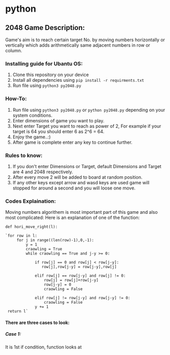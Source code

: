 # python
## 2048 Game Description:
  Game's aim is to reach certain target No. by moving numbers horizontally or vertically which adds arithmetically same adjacent numbers in row or column. 

### Installing guide for Ubantu OS:
1) Clone this repository on your device
2) Install all dependencies using `pip install -r requirments.txt`
3) Run file using `python3 py2048.py`

### How-To:
1) Run file using `python3 py2048.py` or `python py2048.py` depending on your system conditions.
2) Enter dimensions of game you want to play.
3) Next enter Target you want to reach as power of 2, 
    For example if your target is 64 you should enter 6 as 2^6 = 64.
4) Enjoy the game..:)
5) After game is complete enter any key to continue further.

### Rules to know:
1) If you don't enter Dimensions or Target, default Dimensions and Target are 4 and 2048 respectively.
2) After every move 2 will be added to board at random position.
3) If any other keys except arrow and wasd keys are used game will stopped for around a second and you will loose one move.

### Codes Explaination:
Moving numbers algorithem is most important part of this game and also most complicated:
Here is an explanation of one of the function:

 `def hori_move_right(l):`
    
    `for row in l:
         for j in range((len(row)-1),0,-1):
             y = 1
             craowling = True
             while craowling == True and j-y >= 0:
                
                 if row[j] == 0 and row[j] < row[j-y]:
                    row[j],row[j-y] = row[j-y],row[j]
                    
                 elif row[j] == row[j-y] and row[j] != 0:
                     row[j] = row[j]+row[j-y]
                     row[j-y] = 0 
                     craowling = False      
                
                 elif row[j] != row[j-y] and row[j-y] != 0:
                     craowling = False    
                 y += 1        
     return l`
#### There are three cases to look:
##### Case 1:
  It is 1st if condition, function looks at 
  
    
